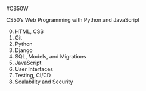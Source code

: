 #CS50W

CS50’s Web Programming with Python and JavaScript

0. HTML, CSS
1. Git
2. Python
3. Django
4. SQL, Models, and Migrations
5. JavaScript
6. User Interfaces
7. Testing, CI/CD
8. Scalability and Security